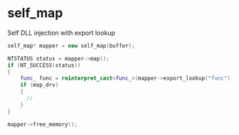 # self_map
Self DLL injection with export lookup

```c++
self_map* mapper = new self_map(buffer);

NTSTATUS status = mapper->map();
if (NT_SUCCESS(status))
{
    func_ func = reinterpret_cast<func_>(mapper->export_lookup("func"));
    if (map_drv)
    {
      //
    }
}

mapper->free_memory();
```
